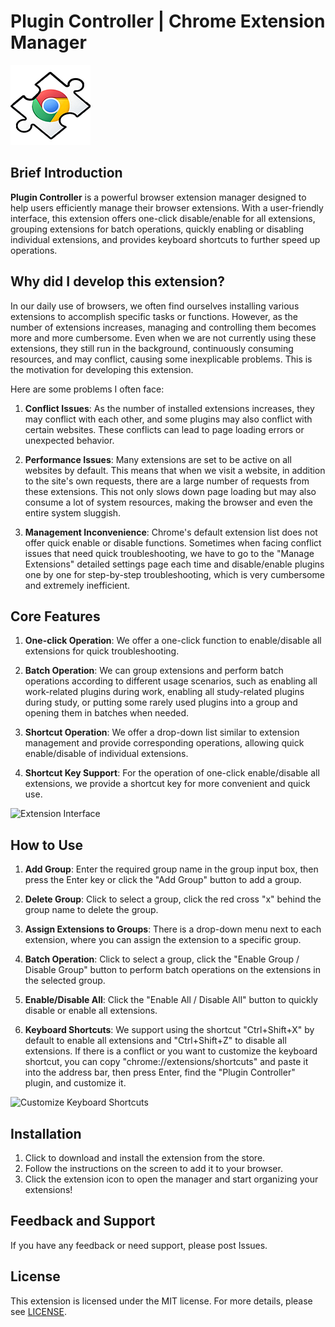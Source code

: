 # Plugin Controller | Chrome Extension Manager

![Extension Icon](icon128.png)

## Brief Introduction

**Plugin Controller** is a powerful browser extension manager designed to help users efficiently manage their browser extensions. With a user-friendly interface, this extension offers one-click disable/enable for all extensions, grouping extensions for batch operations, quickly enabling or disabling individual extensions, and provides keyboard shortcuts to further speed up operations.

## Why did I develop this extension?

In our daily use of browsers, we often find ourselves installing various extensions to accomplish specific tasks or functions. However, as the number of extensions increases, managing and controlling them becomes more and more cumbersome. Even when we are not currently using these extensions, they still run in the background, continuously consuming resources, and may conflict, causing some inexplicable problems. This is the motivation for developing this extension.

Here are some problems I often face:

1. **Conflict Issues**: As the number of installed extensions increases, they may conflict with each other, and some plugins may also conflict with certain websites. These conflicts can lead to page loading errors or unexpected behavior.
   
2. **Performance Issues**: Many extensions are set to be active on all websites by default. This means that when we visit a website, in addition to the site's own requests, there are a large number of requests from these extensions. This not only slows down page loading but may also consume a lot of system resources, making the browser and even the entire system sluggish.

3. **Management Inconvenience**: Chrome's default extension list does not offer quick enable or disable functions. Sometimes when facing conflict issues that need quick troubleshooting, we have to go to the "Manage Extensions" detailed settings page each time and disable/enable plugins one by one for step-by-step troubleshooting, which is very cumbersome and extremely inefficient.

## Core Features

1. **One-click Operation**: We offer a one-click function to enable/disable all extensions for quick troubleshooting.

2. **Batch Operation**: We can group extensions and perform batch operations according to different usage scenarios, such as enabling all work-related plugins during work, enabling all study-related plugins during study, or putting some rarely used plugins into a group and opening them in batches when needed.

3. **Shortcut Operation**: We offer a drop-down list similar to extension management and provide corresponding operations, allowing quick enable/disable of individual extensions.

4. **Shortcut Key Support**: For the operation of one-click enable/disable all extensions, we provide a shortcut key for more convenient and quick use.

![Extension Interface](https://cdn.jsdelivr.net/gh/tianlelyd/cdn/images/202310191951369.png)

## How to Use

1. **Add Group**: Enter the required group name in the group input box, then press the Enter key or click the "Add Group" button to add a group.

2. **Delete Group**: Click to select a group, click the red cross "x" behind the group name to delete the group.

2. **Assign Extensions to Groups**: There is a drop-down menu next to each extension, where you can assign the extension to a specific group.

3. **Batch Operation**: Click to select a group, click the "Enable Group / Disable Group" button to perform batch operations on the extensions in the selected group.

4. **Enable/Disable All**: Click the "Enable All / Disable All" button to quickly disable or enable all extensions.

4. **Keyboard Shortcuts**: We support using the shortcut "Ctrl+Shift+X" by default to enable all extensions and "Ctrl+Shift+Z" to disable all extensions. If there is a conflict or you want to customize the keyboard shortcut, you can copy "chrome://extensions/shortcuts" and paste it into the address bar, then press Enter, find the "Plugin Controller" plugin, and customize it.

![Customize Keyboard Shortcuts](https://cdn.jsdelivr.net/gh/tianlelyd/cdn/images/202310192010676.png)

## Installation

1. Click to download and install the extension from the store.
2. Follow the instructions on the screen to add it to your browser.
3. Click the extension icon to open the manager and start organizing your extensions!

## Feedback and Support

If you have any feedback or need support, please post Issues.

## License

This extension is licensed under the MIT license. For more details, please see [LICENSE](.LICENSE).

